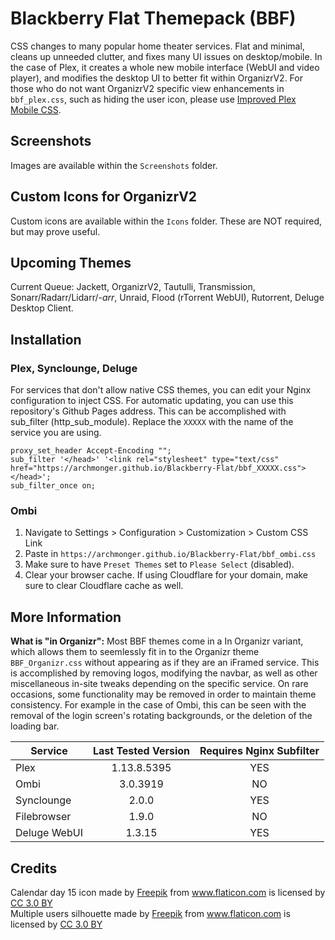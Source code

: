 # Blackberry Flat Themepack (BBF)
CSS changes to many popular home theater services. Flat and minimal, cleans up unneeded clutter, and fixes many UI issues on desktop/mobile. In the case of Plex, it creates a whole new mobile interface (WebUI and video player), and modifies the desktop UI to better fit within OrganizrV2. For those who do not want OrganizrV2 specific view enhancements in `bbf_plex.css`, such as hiding the user icon, please use [Improved Plex Mobile CSS](https://github.com/Archmonger/Improved-Plex-Mobile-CSS).

## **Screenshots**<br/>
Images are available within the `Screenshots` folder.

## **Custom Icons for OrganizrV2**<br/>
Custom icons are available within the `Icons` folder. These are NOT required, but may prove useful.

## **Upcoming Themes**<br/>
Current Queue: Jackett, OrganizrV2, Tautulli, Transmission, Sonarr/Radarr/Lidarr/*-arr*, Unraid, Flood (rTorrent WebUI), Rutorrent, Deluge Desktop Client.

## **Installation**<br/>
### Plex, Synclounge, Deluge<br/>
For services that don't allow native CSS themes, you can edit your Nginx configuration to inject CSS. For automatic updating, you can use this repository's Github Pages address. This can be accomplished with sub_filter (http_sub_module). Replace the `XXXXX` with the name of the service you are using.
```
proxy_set_header Accept-Encoding "";
sub_filter '</head>' '<link rel="stylesheet" type="text/css" href="https://archmonger.github.io/Blackberry-Flat/bbf_XXXXX.css"> </head>';
sub_filter_once on;
```
### Ombi<br/>
1) Navigate to Settings > Configuration > Customization > Custom CSS Link<br/>
2) Paste in `https://archmonger.github.io/Blackberry-Flat/bbf_ombi.css`<br/>
3) Make sure to have `Preset Themes` set to `Please Select` (disabled).<br/>
4) Clear your browser cache. If using Cloudflare for your domain, make sure to clear Cloudflare cache as well.

## **More Information**<br/>
**What is "in Organizr":** Most BBF themes come in a In Organizr variant, which allows them to seemlessly fit in to the Organizr theme `BBF_Organizr.css` without appearing as if they are an iFramed service. This is accomplished by removing logos, modifying the navbar, as well as other miscellaneous in-site tweaks depending on the specific service. On rare occasions, some functionality may be removed in order to maintain theme consistency. For example in the case of Ombi, this can be seen with the removal of the login screen's rotating backgrounds, or the deletion of the loading bar.

| Service | Last Tested Version | Requires Nginx Subfilter |
| ------------- | :-------------: | :-------------: |
| Plex | 1.13.8.5395 | YES |
| Ombi | 3.0.3919 | NO |
| Synclounge | 2.0.0 | YES |
| Filebrowser | 1.9.0  | NO |
| Deluge WebUI | 1.3.15  | YES |

## **Credits**<br/>
Calendar day 15 icon made by [Freepik](https://www.flaticon.com/authors/freepik) from www.flaticon.com is licensed by [CC 3.0 BY](https://creativecommons.org/licenses/by/3.0/)
<br/>Multiple users silhouette made by [Freepik](https://www.flaticon.com/authors/freepik) from www.flaticon.com is licensed by [CC 3.0 BY](https://creativecommons.org/licenses/by/3.0/)
